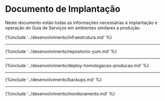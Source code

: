 # Documento de Implantação

Neste documento estão todas as informações necessárias à implantação e operação do Guia de Serviços em ambientes similares a produção.

{%include '../desenvolvimento/infraestrutura.md' %}

----

{%include '../desenvolvimento/repositorio-yum.md' %}

----

{%include '../desenvolvimento/deploy-homologacao-producao.md' %}

----

{%include '../desenvolvimento/backups.md' %}

----

{%include '../desenvolvimento/monitoramento.md' %}